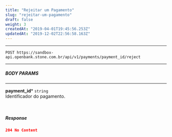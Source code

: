 ```yaml
---
title: "Rejeitar um Pagamento"
slug: "rejeitar-um-pagamento"
draft: false
weight: 3
createdAt: "2019-04-01T19:45:56.253Z"
updatedAt: "2019-12-02T22:56:58.163Z"
---
```

---

```http 
POST https://sandbox-api.openbank.stone.com.br/api/v1/payments/payment_id/reject
```
---

##### **BODY PARAMS**

---

**payment_id***  `string`
<br> Identificador do pagamento.

<br>

##### **Response**

```JSON
204 No Content
